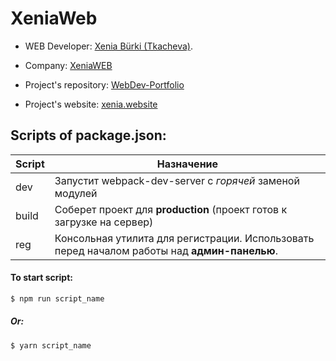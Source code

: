 # XeniaWeb

* WEB Developer: [Xenia Bürki (Tkacheva)](https://up.htmlacademy.ru/adaptive/19/user/830487).
* Company: [XeniaWEB](https://xeniaweb.ch/portfolio.html)

* Project's repository: [WebDev-Portfolio](https://github.com/XeniaTkacheva/WebDev-Portfolio)
* Project's website: [xenia.website](https://xenia.website/)

## Scripts of package.json:

| Script | Назначение |
| ------ | ------ |
| dev | Запустит webpack-dev-server с _горячей_ заменой модулей |
| build | Соберет проект для **production** (проект готов к загрузке на сервер) |
| reg | Консольная утилита для регистрации. Использовать перед началом работы над **админ-панелью**. |

#### To start script:
```sh
$ npm run script_name
```

##### Or:
```sh
$ yarn script_name
```
